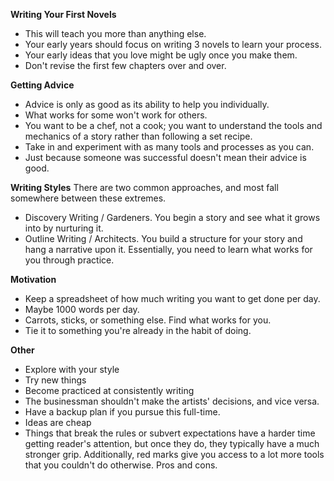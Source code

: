 **Writing Your First Novels**
- This will teach you more than anything else.
- Your early years should focus on writing 3 novels to learn your process.
- Your early ideas that you love might be ugly once you make them.
- Don't revise the first few chapters over and over.

**Getting Advice**
- Advice is only as good as its ability to help you individually.
- What works for some won't work for others.
- You want to be a chef, not a cook; you want to understand the tools and mechanics of a story rather than following a set recipe.
- Take in and experiment with as many tools and processes as you can. 
- Just because someone was successful doesn't mean their advice is good.

**Writing Styles**
There are two common approaches, and most fall somewhere between these extremes.
- Discovery Writing / Gardeners. You begin a story and see what it grows into by nurturing it.
- Outline Writing / Architects. You build a structure for your story and hang a narrative upon it.
Essentially, you need to learn what works for you through practice.

**Motivation**
- Keep a spreadsheet of how much writing you want to get done per day.
- Maybe 1000 words per day.
- Carrots, sticks, or something else. Find what works for you.
- Tie it to something you're already in the habit of doing.

**Other**
- Explore with your style
- Try new things
- Become practiced at consistently writing
- The businessman shouldn't make the artists' decisions, and vice versa.
- Have a backup plan if you pursue this full-time.
- Ideas are cheap
- Things that break the rules or subvert expectations have a harder time getting reader's attention, but once they do, they typically have a much stronger grip. Additionally, red marks give you access to a lot more tools that you couldn't do otherwise. Pros and cons.